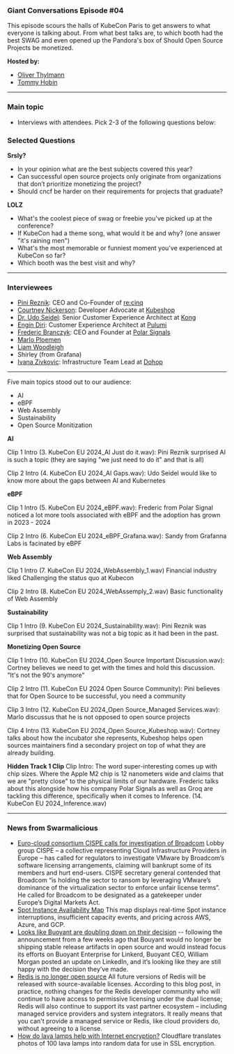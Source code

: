 
### Giant Conversations Episode #04

This episode scours the halls of KubeCon Paris to get answers to what everyone is talking about. From what best talks are, to which booth had the best SWAG and even opened up the Pandora's box of Should Open Source Projects be monetized.

**Hosted by:** 

* [Oliver Thylmann](https://twitter.com/othylmann)
* [Tommy Hobin](https://twitter.com/tommyhobin)

-----------------------------------------------------------------------------------------------------------------------------------------

### Main topic

* Interviews with attendees. Pick 2-3 of the following questions below:

### Selected Questions

**Srsly?**
- In your opinion what are the best subjects covered this year?
- Can successful open source projects only originate from organizations that don’t prioritize monetizing the project?
- Should cncf be harder on their requirements for projects that graduate?

**LOLZ**
- What's the coolest piece of swag or freebie you've picked up at the conference?
- If KubeCon had a theme song, what would it be and why? (one answer "it's raining men")
- What's the most memorable or funniest moment you've experienced at KubeCon so far?
- Which booth was the best visit and why?

------------------------------------------------------------------------------------------------------------------------------

### Interviewees

* [Pini Reznik](https://www.linkedin.com/in/pinireznik/): CEO and Co-Founder of [re:cinq](https://re-cinq.com/)
* [Courtney Nickerson](https://www.linkedin.com/in/cortney-nickerson-26836413a/): Developer Advocate at [Kubeshop](https://kubeshop.io/)
* [Dr. Udo Seidel](https://www.linkedin.com/in/udoseidel/): Senior Customer Experience Architect at [Kong](https://konghq.com/)
* [Engin Diri](https://www.linkedin.com/in/engin-diri/): Customer Experience Architect at [Pulumi](https://www.pulumi.com/)
* [Frederic Branczyk](https://www.linkedin.com/in/frederic-branczyk/): CEO and Founder at [Polar Signals](https://www.polarsignals.com/)
* [Marlo Ploemen](https://www.linkedin.com/in/marloploemen/)
* [Liam Woodleigh](https://www.linkedin.com/in/liamwoodleighhardinge/)
* Shirley (from Grafana)
* [Ivana Zivkovic](https://www.linkedin.com/in/ivanazivkovic/): Infrastructure Team Lead at [Dohop](https://www.dohop.com/)

------------------------------------------------------------------------------------------------------------------------------

Five main topics stood out to our audience:
- AI
- eBPF
- Web Assembly
- Sustainability
- Open Source Monitization

**AI**

Clip 1 Intro
(3. KubeCon EU 2024_AI Just do it.wav): Pini Reznik surprised AI is such a topic (they are saying "we just need to do it" and that is all)

Clip 2 Intro
(4. KubeCon EU 2024_AI Gaps.wav): Udo Seidel would like to know more about the gaps between AI and Kubernetes

**eBPF**

Clip 1 Intro
(5. KubeCon EU 2024_eBPF.wav): Frederic from Polar Signal noticed a lot more tools associated with eBPF and the adoption has grown in 2023 - 2024

Clip 2 Intro
(6. KubeCon EU 2024_eBPF_Grafana.wav): Sandy from Grafanna Labs is facinated by eBPF

**Web Assembly**

Clip 1 Intro
(7. KubeCon EU 2024_WebAssembly_1.wav) Financial industry liked Challenging the status quo at Kubecon

Clip 2 Intro
(8. KubeCon EU 2024_WebAssemply_2.wav) Basic functionality of Web Assembly

**Sustainability**

Clip 1 Intro 
(9. KubeCon EU 2024_Sustainability.wav): Pini Reznik was surprised that sustainability was not a big topic as it had been in the past.

**Monetizing Open Source**

Clip 1 Intro
(10. KubeCon EU 2024_Open Source Important Discussion.wav): Cortney believes we need to get with the times and hold this discussion. "It's not the 90's anymore"

Clip 2 Intro
(11. KubeCon EU 2024 Open Source Community): Pini believes that for Open Source to be successful, you need a community 

Clip 3 Intro
(12. KubeCon EU 2024_Open Source_Managed Services.wav): Marlo discussus that he is not opposed to open source projects

Clip 4 Intro
(13. KubeCon EU 2024_Open Source_Kubeshop.wav): Cortney talks about how the incubator she represents, Kubeshop helps open sources maintainers find a secondary project on top of what they are already building.

**Hidden Track 1 Clip**
Clip Intro: The word super-interesting comes up with chip sizes. Where the Apple M2 chip is 12 nanometers wide and claims that we are "pretty close" to the physical limits of our hardware. Frederic talks about this alongside how his company Polar Signals as well as Groq are tackling this difference, specifically when it comes to Inference. (14. KubeCon EU 2024_Inference.wav)

------------------------------------------------------------------------------------------------------------------------------

### News from Swarmalicious

- [Euro-cloud consortium CISPE calls for investigation of Broadcom](https://www.theregister.com/2024/03/21/cispe_vmware_broadcom_license_warning/) Lobby group CISPE – a collective representing Cloud Infrastructure Providers in Europe – has called for regulators to investigate VMware by Broadcom’s software licensing arrangements, claiming will bankrupt some of its members and hurt end-users. CISPE secretary general contended that Broadcom “is holding the sector to ransom by leveraging VMware’s dominance of the virtualization sector to enforce unfair license terms”. He called for Broadcom to be designated as a gatekeeper under Europe’s Digital Markets Act.
- [Spot Instance Availability Map](https://cast.ai/spot-availability-map/) This map displays real-time Spot instance interruptions, insufficient capacity events, and pricing across AWS, Azure, and GCP.
- [Looks like Buoyant are doubling down on their decision](https://www.linkedin.com/posts/wmorgan_announcing-linkerd-215-support-for-vm-workloads-activity-7175635441595899904-KQF2/?utm_source=share&utm_medium=member_ios) -- following the announcement from a few weeks ago that Bouyant would no longer be shipping stable release artifacts in open source and would instead focus its efforts on Buoyant Enterprise for Linkerd, Buoyant CEO, William Morgan posted an update on LinkedIn, and it’s looking like they are still happy with the decision they’ve made.
- [Redis is no longer open source](https://redis.com/blog/redis-adopts-dual-source-available-licensing/) All future versions of Redis will be released with source-available licenses. According to this blog post, in practice, nothing changes for the Redis developer community who will continue to have access to permissive licensing under the dual license; Redis will also continue to support its vast partner ecosystem – including managed service providers and system integrators. It really means that you can't provide a managed service or Redis, like cloud providers do, without agreeing to a license.
- [How do lava lamps help with Internet encryption?](https://www.cloudflare.com/en-gb/learning/ssl/lava-lamp-encryption/) Cloudflare translates photos of 100 lava lamps into random data for use in SSL encryption.
